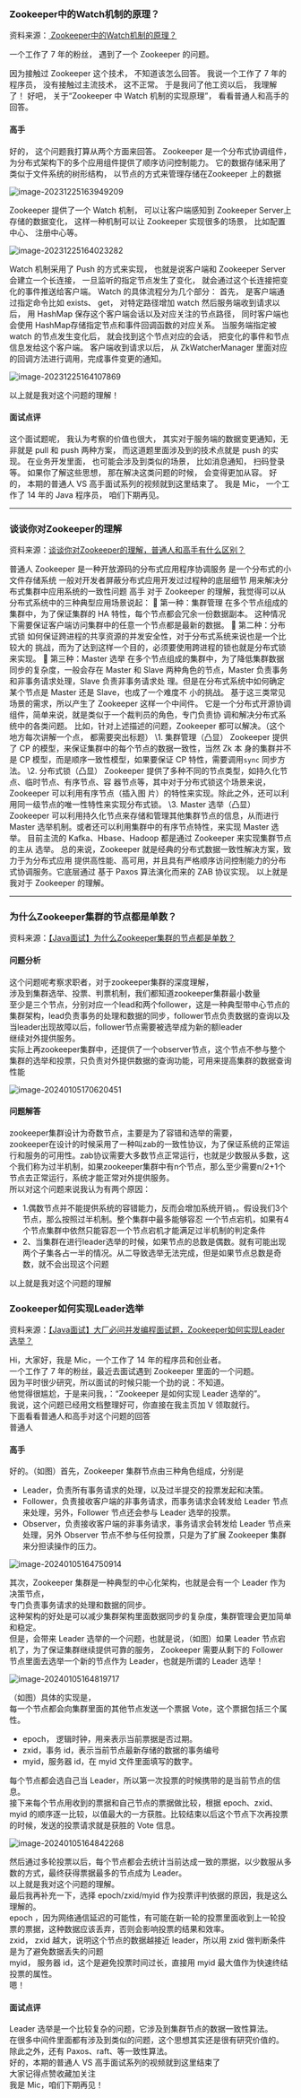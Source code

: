 


### Zookeeper中的Watch机制的原理？

资料来源：[ Zookeeper中的Watch机制的原理？](https://www.toutiao.com/video/7090044424264090120/)

一个工作了 7 年的粉丝， 遇到了一个 Zookeeper 的问题。

因为接触过 Zookeeper 这个技术， 不知道该怎么回答。
我说一个工作了 7 年的程序员， 没有接触过主流技术， 这不正常。
于是我问了他工资以后， 我理解了！
好吧， 关于“Zookeeper 中 Watch 机制的实现原理”， 看看普通人和高手的回答。  


#### 高手

好的， 这个问题我打算从两个方面来回答。
Zookeeper 是一个分布式协调组件， 为分布式架构下的多个应用组件提供了顺序访问控制能力。
它的数据存储采用了类似于文件系统的树形结构， 以节点的方式来管理存储在Zookeeper 上的数据  

![image-20231225163949209](img/image-20231225163949209.png)

Zookeeper 提供了一个 Watch 机制， 可以让客户端感知到 Zookeeper Server上存储的数据变化， 这样一种机制可以让 Zookeeper 实现很多的场景， 比如配置中心、 注册中心等。  

![image-20231225164023282](img/image-20231225164023282.png)

Watch 机制采用了 Push 的方式来实现， 也就是说客户端和 Zookeeper Server会建立一个长连接， 一旦监听的指定节点发生了变化， 就会通过这个长连接把变化的事件推送给客户端。
Watch 的具体流程分为几个部分：
首先， 是客户端通过指定命令比如 exists、 get， 对特定路径增加 watch
然后服务端收到请求以后， 用 HashMap 保存这个客户端会话以及对应关注的节点路径， 同时客户端也会使用 HashMap存储指定节点和事件回调函数的对应关系。
当服务端指定被 watch 的节点发生变化后， 就会找到这个节点对应的会话， 把变化的事件和节点信息发给这个客户端。
客户端收到请求以后， 从 ZkWatcherManager 里面对应的回调方法进行调用，完成事件变更的通知。  

![image-20231225164107869](img/image-20231225164107869.png)

以上就是我对这个问题的理解！
#### 面试点评
这个面试题呢， 我认为考察的价值也很大， 其实对于服务端的数据变更通知，无非就是 pull 和 push 两种方案， 而这道题里面涉及到的技术点就是 push 的实现。
在业务开发里面， 也可能会涉及到类似的场景， 比如消息通知， 扫码登录等。
如果你了解这些思想， 那在解决这类问题的时候， 会变得更加从容。
好的， 本期的普通人 VS 高手面试系列的视频就到这里结束了。
我是 Mic， 一个工作了 14 年的 Java 程序员， 咱们下期再见。  


<hr>


### 谈谈你对Zookeeper的理解

资料来源：[谈谈你对Zookeeper的理解，普通人和高手有什么区别？](https://www.toutiao.com/video/7031460439535911460/)

普通人
Zookeeper 是一种开放源码的分布式应用程序协调服务
是一个分布式的小文件存储系统
一般对开发者屏蔽分布式应用开发过过程种的底层细节
用来解决分布式集群中应用系统的一致性问题
高手
对于 Zookeeper 的理解，我觉得可以从分布式系统中的三种典型应用场景说起：
 第一种：集群管理
在多个节点组成的集群中，为了保证集群的 HA 特性，每个节点都会冗余一份数据副本。
这种情况下需要保证客户端访问集群中的任意一个节点都是最新的数据。
 第二种：分布式锁
如何保证跨进程的共享资源的并发安全性，对于分布式系统来说也是一个比较大的
挑战，而为了达到这样一个目的，必须要使用跨进程的锁也就是分布式锁来实现。
 第三种：Master 选举
在多个节点组成的集群中，为了降低集群数据同步的复杂度，一般会存在 Master 和
Slave 两种角色的节点，Master 负责事务和非事务请求处理，Slave 负责非事务请求处
理。但是在分布式系统中如何确定某个节点是 Master 还是 Slave，也成了一个难度不
小的挑战。
基于这三类常见场景的需求，所以产生了 Zookeeper 这样一个中间件。
它是一个分布式开源协调组件，简单来说，就是类似于一个裁判员的角色，专门负责协
调和解决分布式系统中的各类问题。
比如，针对上述描述的问题，Zookeeper 都可以解决。（这个地方每次讲解一个点，
都需要突出标题）
\1. 集群管理（凸显）
Zookeeper 提供了 CP 的模型，来保证集群中的每个节点的数据一致性，当然 Zk 本
身的集群并不是 CP 模型，而是顺序一致性模型，如果要保证 CP 特性，需要调用`sync`
同步方法。
\2. 分布式锁（凸显）
Zookeeper 提供了多种不同的节点类型，如持久化节点、临时节点、有序节点、容
器节点等，其中对于分布式锁这个场景来说，Zookeeper 可以利用有序节点（插入图
片）的特性来实现。除此之外，还可以利用同一级节点的唯一性特性来实现分布式锁。
\3. Master 选举（凸显）
Zookeeper 可以利用持久化节点来存储和管理其他集群节点的信息，从而进行
Master 选举机制。或者还可以利用集群中的有序节点特性，来实现 Master 选举。
目前主流的 Kafka、Hbase、Hadoop 都是通过 Zookeeper 来实现集群节点的主从
选举。
总的来说，Zookeeper 就是经典的分布式数据一致性解决方案，致力于为分布式应用
提供高性能、高可用，并且具有严格顺序访问控制能力的分布式协调服务。它底层通过
基于 Paxos 算法演化而来的 ZAB 协议实现。
以上就是我对于 Zookeeper 的理解。  

<hr>

### 为什么Zookeeper集群的节点都是单数？

资料来源：[【Java面试】为什么Zookeeper集群的节点都是单数？](https://www.toutiao.com/video/7290116854083912203/)

#### 问题分析
这个问题呢考察求职者，对于zookeeper集群的深度理解，<br/>
涉及到集群选举、投票、判票机制，我们都知道zookeeper集群最小数量<br/>
至少是三个节点，分别对应一个lead和两个follower，这是一种典型带中心节点的集群架构，lead负责事务的处理和数据的同步，follower节点负责数据的查询以及当leader出现故障以后，follower节点需要被选举成为新的额leader<br/>
继续对外提供服务。<br/>
实际上再zookeeper集群中，还提供了一个observer节点，这个节点不参与整个集群的选举和投票，只负责对外提供数据的查询功能，可用来提高集群的数据查询性能<br/>

![image-20240105170620451](img/image-20240105170620451.png)

#### 问题解答
zookeeper集群设计为奇数节点，主要是为了容错和选举的需要，<br/>
zookeeper在设计的时候采用了一种叫zab的一致性协议，为了保证系统的正常运行和服务的可用性。zab协议需要大多数节点正常运行，也就是少数服从多数，这个我们称为过半机制，如果zookeeper集群中有n个节点，那么至少需要n/2+1个节点去正常运行，系统才能正常对外提供服务。<br/>所以对这个问题来说我认为有两个原因：

- 1.偶数节点并不能提供系统的容错能力，反而会增加系统开销，。假设我们3个节点，那么按照过半机制。整个集群中最多能够容忍
  一个节点宕机，如果有4个节点集群中依然只能容忍一个节点宕机才能满足过半机制的判定条件<br/>
- 2、当集群在进行leader选举的时候，如果节点的总数是偶数。就有可能出现两个子集各占一半的情况。从二导致选举无法完成，但是如果节点总数是奇数，就不会出现这个问题

以上就是我对这个问题的理解

### Zookeeper如何实现Leader选举

资料来源：[【Java面试】大厂必问并发编程面试题，Zookeeper如何实现Leader选举？](https://www.toutiao.com/video/7104112611561734669/)

Hi，大家好，我是 Mic，一个工作了 14 年的程序员和创业者。<br/>
一个工作了 7 年的粉丝，最近去面试遇到 Zookeeper 里面的一个问题。<br/>
因为平时很少研究，所以面试的时候只能一个劲的说：不知道。<br/>
他觉得很尴尬，于是来问我，：“Zookeeper 是如何实现 Leader 选举的”。<br/>
我说，这个问题已经用文档整理好可，你直接在我主页加 V 领取就行。<br/>
下面看看普通人和高手对这个问题的回答<br/>
普通人

#### 高手

好的。（如图）首先，Zookeeper 集群节点由三种角色组成，分别是<br/>
-   Leader，负责所有事务请求的处理，以及过半提交的投票发起和决策。<br/>
-  Follower，负责接收客户端的非事务请求，而事务请求会转发给 Leader 节点来处理，另外，Follower 节点还会参与 Leader 选举的投票。<br/>
-  Observer，负责接收客户端的非事务请求，事务请求会转发给 Leader 节点来处理，另外 Observer 节点不参与任何投票，只是为了扩展 Zookeeper 集群来分担读操作的压力。<br/>

![image-20240105164750914](img/image-20240105164750914.png)

其次，Zookeeper 集群是一种典型的中心化架构，也就是会有一个 Leader 作为决策节点，<br/>
专门负责事务请求的处理和数据的同步。<br/>
这种架构的好处是可以减少集群架构里面数据同步的复杂度，集群管理会更加简单和稳定。<br/>
但是，会带来 Leader 选举的一个问题，也就是说，（如图）如果 Leader 节点宕机了，为了保证集群继续提供可靠的服务，
Zookeeper 需要从剩下的 Follower 节点里面去选举一个新的节点作为 Leader，也就是所谓的 Leader 选举！<br/>

![image-20240105164819717](img/image-20240105164819717.png)

（如图）具体的实现是，<br/>
每一个节点都会向集群里面的其他节点发送一个票据 Vote，这个票据包括三个属性。<br/>

-  epoch， 逻辑时钟，用来表示当前票据是否过期。<br/>
-  zxid，事务 id，表示当前节点最新存储的数据的事务编号<br/>
-  myid，服务器 id，在 myid 文件里面填写的数字。<br/>

每个节点都会选自己当 Leader，所以第一次投票的时候携带的是当前节点的信息。<br/>
接下来每个节点用收到的票据和自己节点的票据做比较，根据 epoch、zxid、myid 的顺序逐一比较，以值最大的一方获胜。比较结束以后这个节点下次再投票的时候，发送的投票请求就是获胜的 Vote 信息。<br/>

![image-20240105164842268](img/image-20240105164842268.png)

然后通过多轮投票以后，每个节点都会去统计当前达成一致的票据，以少数服从多数的方式，最终获得票据最多的节点成为 Leader。<br/>
以上就是我对这个问题的理解。<br/>
最后我再补充一下，选择 epoch/zxid/myid 作为投票评判依据的原因，我是这么理解的。<br/>
epoch ，因为网络通信延迟的可能性，有可能在新一轮的投票里面收到上一轮投票的票据，这种数据应该丢弃，否则会影响投票的结果和效率。<br/>
zxid， zxid 越大，说明这个节点的数据越接近 leader，所以用 zxid 做判断条件是为了避免数据丢失的问题<br/>
myid， 服务器 id，这个是避免投票时间过长，直接用 myid 最大值作为快速终结投票的属性。<br/>
嗯！<br/>

#### 面试点评

Leader 选举是一个比较复杂的问题，它涉及到集群节点的数据一致性算法。<br/>
在很多中间件里面都有涉及到类似的问题，这个思想其实还是很有研究价值的。<br/>
除此之外，还有 Paxos、raft、等一致性算法。<br/>
好的，本期的普通人 VS 高手面试系列的视频就到这里结束了<br/>
大家记得点赞收藏加关注<br/>
我是 Mic，咱们下期再见！  

<br/>